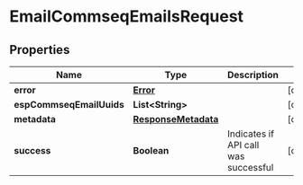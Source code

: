 
# EmailCommseqEmailsRequest

## Properties
Name | Type | Description | Notes
------------ | ------------- | ------------- | -------------
**error** | [**Error**](Error.md) |  |  [optional]
**espCommseqEmailUuids** | **List&lt;String&gt;** |  |  [optional]
**metadata** | [**ResponseMetadata**](ResponseMetadata.md) |  |  [optional]
**success** | **Boolean** | Indicates if API call was successful |  [optional]



